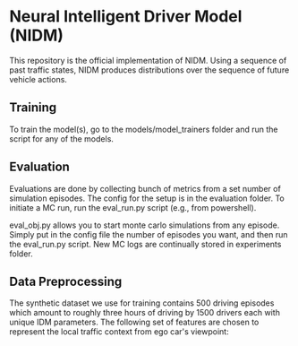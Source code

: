 # Neural Intelligent Driver Model (NIDM)

This repository is the official implementation of NIDM. Using a sequence of past traffic states, NIDM produces distributions over the sequence of future vehicle actions.
<!-- # [I](https://arxiv.org/abs/2030.12345). -->

## Training

To train the model(s), go to the models/model_trainers folder and
run the script for any of the models.

## Evaluation
Evaluations are done by collecting bunch of metrics from a set number of simulation episodes. The config for the
setup is in the evaluation folder. To initiate a MC run, run the eval_run.py script (e.g., from powershell).

eval_obj.py allows you to start monte carlo simulations from any episode. Simply
put in the config file the number of episodes you want, and then run the eval_run.py
script. New MC logs are continually stored in experiments folder.

## Data Preprocessing
The synthetic dataset we use for training contains 500 driving episodes which amount to roughly three hours of driving by 1500 drivers each with unique IDM parameters.
The following set of features are chosen to represent the local traffic context from ego car's viewpoint:

